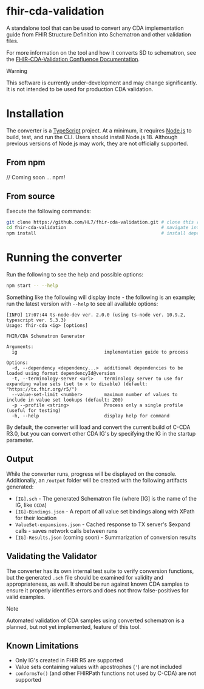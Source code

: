 # fhir-cda-validation
A standalone tool that can be used to convert any CDA implementation guide from FHIR Structure Definition into Schematron and other validation files.

For more information on the tool and how it converts SD to schematron, see the [FHIR-CDA-Validation Confluence Documentation](https://confluence.hl7.org/display/SD/FHIR-CDA-Validation).

> [!WARNING]
> This software is currently under-development and may change significantly. It is not intended to be used for production CDA validation.

# Installation
The converter is a [TypeScript](https://www.typescriptlang.org/) project. At a minimum, it requires [Node.js](https://nodejs.org/) to build, test, and run the CLI. Users should install Node.js 18. Although previous versions of Node.js may work, they are not officially supported.

## From npm
// Coming soon ... npm!

## From source

Execute the following commands:

```sh
git clone https://github.com/HL7/fhir-cda-validation.git # clone this repository
cd fhir-cda-validation                                   # navigate into the folder
npm install                                              # install dependencies
```

# Running the converter

Run the following to see the help and possible options:

```sh
npm start -- --help
```

Something like the following will display (note - the following is an example; run the latest version with `--help` to see all available options:

```
[INFO] 17:07:44 ts-node-dev ver. 2.0.0 (using ts-node ver. 10.9.2, typescript ver. 5.3.3)
Usage: fhir-cda <ig> [options]

FHIR/CDA Schematron Generator

Arguments:
  ig                                implementation guide to process

Options:
  -d, --dependency <dependency...>  additional dependencies to be loaded using format dependencyId@version
  -t, --terminology-server <url>    terminology server to use for expanding value sets (set to x to disable) (default: "https://tx.fhir.org/r5/")
  --value-set-limit <number>        maximum number of values to include in value set lookups (default: 200)
  -p --profile <string>             Process only a single profile (useful for testing)
  -h, --help                        display help for command
```

By default, the converter will load and convert the current build of C-CDA R3.0, but you can convert other CDA IG's by specifying the IG in the startup parameter.

## Output
While the converter runs, progress will be displayed on the console. Additionally, an `/output` folder will be created with the following artifacts generated:

- `[IG].sch` - The generated Schematron file (where [IG] is the name of the IG, like `CCDA`)
- `[IG]-Bindings.json` - A report of all value set bindings along with XPath for their location
- `ValueSet-expansions.json` - Cached response to TX server's $expand calls - saves network calls between runs
- `[IG]-Results.json` (coming soon) - Summarization of conversion results

## Validating the Validator
The converter has its own internal test suite to verify conversion functions, but the generated `.sch` file should be examined for validity and appropriateness, as well. It should be run against known CDA samples to ensure it properly identifies errors and does not throw false-positives for valid examples. 

> [!NOTE]
> Automated validation of CDA samples using converted schematron is a planned, but not yet implemented, feature of this tool. 

## Known Limitations
- Only IG's created in FHIR R5 are supported
- Value sets containing values with apostrophes (`'`) are not included
- `conformsTo()` (and other FHIRPath functions not used by C-CDA) are not supported